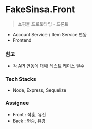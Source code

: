 # FakeSinsa.Front
 
> 쇼핑몰 프로토타입 - 프론트

- Account Service / Item Service 연동
- Frontend

### 참고

- 각 API 연동에 대해 테스트 케이스 필수


### Tech Stacks
- Node, Express, Sequelize


### Assignee

- Front : 석훈, 유진
- Back : 현승, 유경